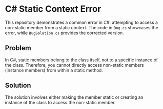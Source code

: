 # C# Static Context Error
This repository demonstrates a common error in C#: attempting to access a non-static member from a static context.  The code in `Bug.cs` showcases the error, while `BugSolution.cs` provides the corrected version.

## Problem
In C#, static members belong to the class itself, not to a specific instance of the class.  Therefore, you cannot directly access non-static members (instance members) from within a static method.

## Solution
The solution involves either making the member static or creating an instance of the class to access the non-static member.
